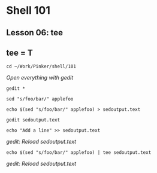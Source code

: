 # Shell 101
## Lesson 06: tee
## tee = T

`cd ~/Work/Pinker/shell/101`

*Open everything with gedit*

`gedit *`

`sed "s/foo/bar/" applefoo`

`echo $(sed "s/foo/bar/" applefoo) > sedoutput.text`

`gedit sedoutput.text`

`echo "Add a line" >> sedoutput.text`

*gedit: Reload sedoutput.text*

`echo $(sed "s/foo/bar/" applefoo) | tee sedoutput.text`

*gedit: Reload sedoutput.text*
